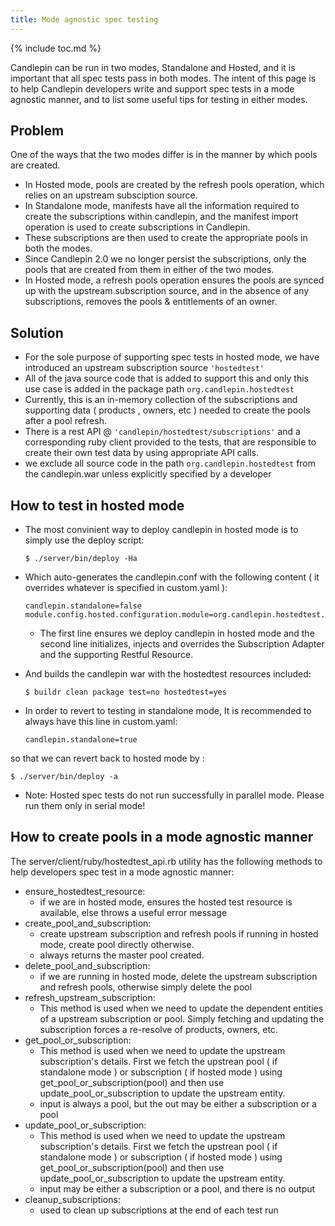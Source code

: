 ```yaml
---
title: Mode agnostic spec testing
---
```

{% include toc.md %}

Candlepin can be run in two modes, Standalone and Hosted, and it is important that all spec tests pass in both modes. The intent of this page is to help Candlepin developers write and support spec tests in a mode agnostic manner, and to list some useful tips for testing in either modes.

## Problem
One of the ways that the two modes differ is in the manner by which pools are created.

* In Hosted mode, pools are created by the refresh pools operation, which relies on an upstream subsciption source.
* In Standalone mode, manifests have all the information required to create the subscriptions within candlepin, and the manifest import operation is used to create subscriptions in Candlepin.
* These subscriptions are then used to create the appropriate pools in both the modes.
* Since Candlepin 2.0 we no longer persist the subscriptions, only the pools that are created from them in either of the two modes.
* In Hosted mode, a refresh pools operation ensures the pools are synced up with the upstream subscription source, and in the absence of any subscriptions, removes the pools & entitlements of an owner.

## Solution
* For the sole purpose of supporting spec tests in hosted mode, we have introduced an upstream subscription source `'hostedtest'`
* All of the java source code that is added to support this and only this use case is added in the package path `org.candlepin.hostedtest`
* Currently, this is an in-memory collection of the subscriptions and supporting data ( products , owners, etc ) needed to create the pools after a pool refresh.
* There is a rest API @ `'candlepin/hostedtest/subscriptions'` and a corresponding ruby client provided to the tests, that are responsible to create their own test data by using appropriate API calls.
* we exclude all source code in the path `org.candlepin.hostedtest` from the candlepin.war unless explicitly specified by a developer

## How to test in hosted mode

* The most convinient way to deploy candlepin in hosted mode is to simply use the deploy script:

  ```console
  $ ./server/bin/deploy -Ha
  ```

* Which auto-generates the candlepin.conf with the following content ( it overrides whatever is specified in custom.yaml ):

  ```text
  candlepin.standalone=false
  module.config.hosted.configuration.module=org.candlepin.hostedtest.AdapterOverrideModule
  ```

  * The first line ensures we deploy candlepin in hosted mode and the second line initializes, injects and overrides the Subscription Adapter and the supporting Restful Resource.


* And builds the candlepin war with the hostedtest resources included:

  ```console
  $ buildr clean package test=no hostedtest=yes
  ```

* In order to revert to testing in standalone mode, It is recommended to always have this line in custom.yaml:

  ```text
  candlepin.standalone=true
  ```
so that we can revert back to hosted mode by :

  ```console
  $ ./server/bin/deploy -a
  ```

* Note: Hosted spec tests do not run successfully in parallel mode. Please run them only in serial mode!

## How to create pools in a mode agnostic manner
The server/client/ruby/hostedtest_api.rb utility has the following methods to help developers spec test in a mode agnostic manner:

* ensure_hostedtest_resource:
  * if we are in hosted mode, ensures the hosted test resource is available, else throws a useful error message
* create_pool_and_subscription:
  * create upstream subscription and refresh pools if running in hosted mode, create pool directly otherwise.
  * always returns the master pool created.
* delete_pool_and_subscription:
  * if we are running in hosted mode, delete the upstream subscription and refresh pools, otherwise simply delete the pool
* refresh_upstream_subscription:
  * This method is used when we need to update the dependent entities of a upstream subscription or pool. Simply fetching and updating the subscription forces a re-resolve of products, owners, etc.
* get_pool_or_subscription:
  * This method is used when we need to update the upstream subscription's details. First we fetch the upstrean pool ( if standalone mode ) or subscription ( if hosted mode ) using get_pool_or_subscription(pool) and then use update_pool_or_subscription to update the upstream entity.
  * input is always a pool, but the out may be either a subscription or a pool
* update_pool_or_subscription:
  * This method is used when we need to update the upstream subscription's details. First we fetch the upstrean pool ( if standalone mode ) or subscription ( if hosted mode ) using get_pool_or_subscription(pool) and then use update_pool_or_subscription to update the upstream entity.
  * input may be either a subscription or a pool, and there is no output
* cleanup_subscriptions:
  * used to clean up subscriptions at the end of each test run
